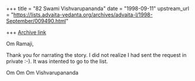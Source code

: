 +++
title = "82 Swami Vishvarupananda"
date = "1998-09-11"
upstream_url = "https://lists.advaita-vedanta.org/archives/advaita-l/1998-September/009490.html"

+++
[Archive link](https://lists.advaita-vedanta.org/archives/advaita-l/1998-September/009490.html)

Om Ramaji,

Thank you for narrating the story. I did not realize I had sent the request
in private :-). It was intented to go to the list.

Om Om Om
Vishvarupananda

